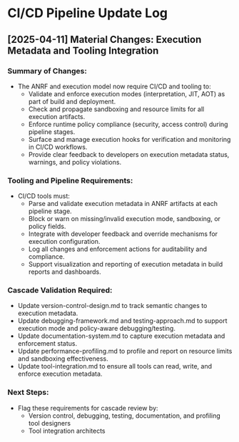 # CI/CD Pipeline Update Log

## [2025-04-11] Material Changes: Execution Metadata and Tooling Integration

### Summary of Changes:
- The ANRF and execution model now require CI/CD and tooling to:
  - Validate and enforce execution modes (interpretation, JIT, AOT) as part of build and deployment.
  - Check and propagate sandboxing and resource limits for all execution artifacts.
  - Enforce runtime policy compliance (security, access control) during pipeline stages.
  - Surface and manage execution hooks for verification and monitoring in CI/CD workflows.
  - Provide clear feedback to developers on execution metadata status, warnings, and policy violations.

### Tooling and Pipeline Requirements:
- CI/CD tools must:
  - Parse and validate execution metadata in ANRF artifacts at each pipeline stage.
  - Block or warn on missing/invalid execution mode, sandboxing, or policy fields.
  - Integrate with developer feedback and override mechanisms for execution configuration.
  - Log all changes and enforcement actions for auditability and compliance.
  - Support visualization and reporting of execution metadata in build reports and dashboards.

### Cascade Validation Required:
- Update version-control-design.md to track semantic changes to execution metadata.
- Update debugging-framework.md and testing-approach.md to support execution mode and policy-aware debugging/testing.
- Update documentation-system.md to capture execution metadata and enforcement status.
- Update performance-profiling.md to profile and report on resource limits and sandboxing effectiveness.
- Update tool-integration.md to ensure all tools can read, write, and enforce execution metadata.

### Next Steps:
- Flag these requirements for cascade review by:
  - Version control, debugging, testing, documentation, and profiling tool designers
  - Tool integration architects